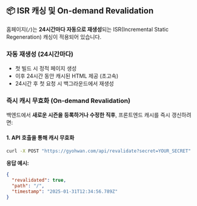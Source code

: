 ## 📦 ISR 캐싱 및 On-demand Revalidation

홈페이지(`/`)는 **24시간마다 자동으로 재생성**되는 ISR(Incremental Static Regeneration) 캐싱이 적용되어 있습니다.

### 자동 재생성 (24시간마다)

- 첫 빌드 시 정적 페이지 생성
- 이후 24시간 동안 캐시된 HTML 제공 (초고속)
- 24시간 후 첫 요청 시 백그라운드에서 재생성

### 즉시 캐시 무효화 (On-demand Revalidation)

백엔드에서 **새로운 시즌을 등록하거나 수정한 직후**, 프론트엔드 캐시를 즉시 갱신하려면:

#### 1. API 호출을 통해 캐시 무효화

```bash
curl -X POST "https://gyohwan.com/api/revalidate?secret=YOUR_SECRET"
```

**응답 예시:**

```json
{
  "revalidated": true,
  "path": "/",
  "timestamp": "2025-01-31T12:34:56.789Z"
}
```
